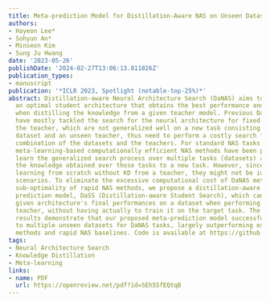 ```yaml
---
title: Meta-prediction Model for Distillation-Aware NAS on Unseen Datasets
authors:
- Hayeon Lee*
- Sohyun An*
- Minseon Kim
- Sung Ju Hwang
date: '2023-05-26'
publishDate: '2024-02-27T13:06:13.811826Z'
publication_types:
- manuscript
publication: '*ICLR 2023, Spotlight (notable-top-25%)*'
abstract: Distillation-aware Neural Architecture Search (DaNAS) aims to search for
  an optimal student architecture that obtains the best performance and/or efficiency
  when distilling the knowledge from a given teacher model. Previous DaNAS methods
  have mostly tackled the search for the neural architecture for fixed datasets and
  the teacher, which are not generalized well on a new task consisting of an unseen
  dataset and an unseen teacher, thus need to perform a costly search for any new
  combination of the datasets and the teachers. For standard NAS tasks without KD,
  meta-learning-based computationally efficient NAS methods have been proposed, which
  learn the generalized search process over multiple tasks (datasets) and transfer
  the knowledge obtained over those tasks to a new task. However, since they assume
  learning from scratch without KD from a teacher, they might not be ideal for DaNAS
  scenarios. To eliminate the excessive computational cost of DaNAS methods and the
  sub-optimality of rapid NAS methods, we propose a distillation-aware meta-accuracy
  prediction model, DaSS (Distillation-aware Student Search), which can predict a
  given architecture's final performances on a dataset when performing KD with a given
  teacher, without having actually to train it on the target task. The experimental
  results demonstrate that our proposed meta-prediction model successfully generalizes
  to multiple unseen datasets for DaNAS tasks, largely outperforming existing meta-NAS
  methods and rapid NAS baselines. Code is available at https://github.com/CownowAn/DaSS.
tags:
- Neural Architecture Search
- Knowledge Distillation
- Meta-learning
links:
- name: PDF
  url: https://openreview.net/pdf?id=SEh5SfEQtqB
---
```

